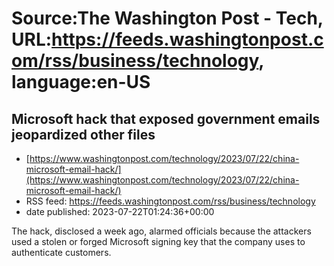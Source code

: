 # Source:The Washington Post - Tech, URL:https://feeds.washingtonpost.com/rss/business/technology, language:en-US

## Microsoft hack that exposed government emails jeopardized other files
 - [https://www.washingtonpost.com/technology/2023/07/22/china-microsoft-email-hack/](https://www.washingtonpost.com/technology/2023/07/22/china-microsoft-email-hack/)
 - RSS feed: https://feeds.washingtonpost.com/rss/business/technology
 - date published: 2023-07-22T01:24:36+00:00

The hack, disclosed a week ago, alarmed officials because the attackers used a stolen or forged Microsoft signing key that the company uses to authenticate customers.

